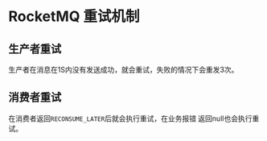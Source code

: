 # RocketMQ 重试机制

## 生产者重试

生产者在消息在1S内没有发送成功，就会重试，失败的情况下会重发3次。

## 消费者重试

在消费者返回`RECONSUME_LATER`后就会执行重试，在业务报错 返回null也会执行重试。
